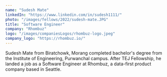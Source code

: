 ```yaml
---
name: "Sudesh Mate"
linkedIn: "https://www.linkedin.com/in/sudesh1111/"
photo: "/images/fellows/2022/sudesh-mate.JPG"
title: "Software Engineer"
company: "Rhombuz"
logo: "/images/companiesLogos/rhombuz-logo.jpeg"
company_logo: "https://rhombuz.io/"
---
```


Sudesh Mate from Biratchowk, Morang completed bachelor's degree from the Institute of Engineering, Purwanchal campus. After TEJ Fellowship, he landed a job as a Software Engineer at Rhombuz, a data-first product company based in Seattle.
